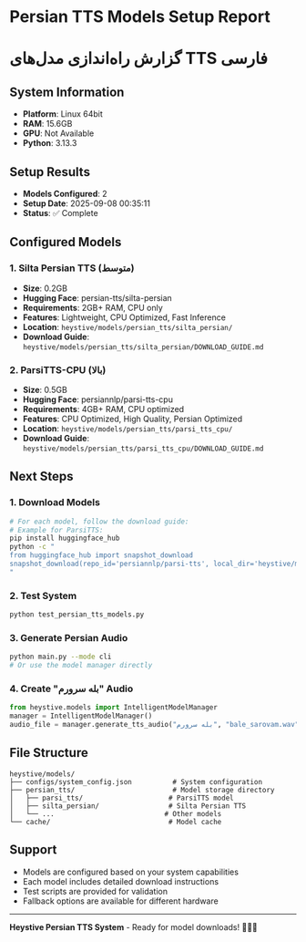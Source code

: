 # Persian TTS Models Setup Report
# گزارش راه‌اندازی مدل‌های TTS فارسی

## System Information
- **Platform**: Linux 64bit
- **RAM**: 15.6GB
- **GPU**: Not Available
- **Python**: 3.13.3

## Setup Results
- **Models Configured**: 2
- **Setup Date**: 2025-09-08 00:35:11
- **Status**: ✅ Complete

## Configured Models

### 1. Silta Persian TTS (متوسط)
- **Size**: 0.2GB
- **Hugging Face**: persian-tts/silta-persian
- **Requirements**: 2GB+ RAM, CPU only
- **Features**: Lightweight, CPU Optimized, Fast Inference
- **Location**: `heystive/models/persian_tts/silta_persian/`
- **Download Guide**: `heystive/models/persian_tts/silta_persian/DOWNLOAD_GUIDE.md`

### 2. ParsiTTS-CPU (بالا)
- **Size**: 0.5GB
- **Hugging Face**: persiannlp/parsi-tts-cpu
- **Requirements**: 4GB+ RAM, CPU optimized
- **Features**: CPU Optimized, High Quality, Persian Optimized
- **Location**: `heystive/models/persian_tts/parsi_tts_cpu/`
- **Download Guide**: `heystive/models/persian_tts/parsi_tts_cpu/DOWNLOAD_GUIDE.md`


## Next Steps

### 1. Download Models
```bash
# For each model, follow the download guide:
# Example for ParsiTTS:
pip install huggingface_hub
python -c "
from huggingface_hub import snapshot_download
snapshot_download(repo_id='persiannlp/parsi-tts', local_dir='heystive/models/persian_tts/parsi_tts')
"
```

### 2. Test System
```bash
python test_persian_tts_models.py
```

### 3. Generate Persian Audio
```bash
python main.py --mode cli
# Or use the model manager directly
```

### 4. Create "بله سرورم" Audio
```python
from heystive.models import IntelligentModelManager
manager = IntelligentModelManager()
audio_file = manager.generate_tts_audio("بله سرورم", "bale_sarovam.wav")
```

## File Structure
```
heystive/models/
├── configs/system_config.json          # System configuration
├── persian_tts/                        # Model storage directory
│   ├── parsi_tts/                     # ParsiTTS model
│   ├── silta_persian/                 # Silta Persian TTS
│   └── ...                           # Other models
└── cache/                             # Model cache
```

## Support
- Models are configured based on your system capabilities
- Each model includes detailed download instructions
- Test scripts are provided for validation
- Fallback options are available for different hardware

---
**Heystive Persian TTS System** - Ready for model downloads! 🎤🇮🇷
